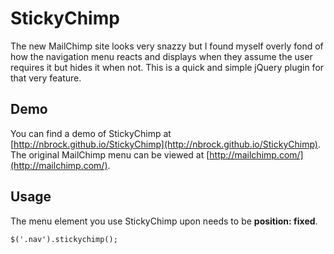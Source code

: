# StickyChimp

The new MailChimp site looks very snazzy but I found myself overly fond of how the navigation menu reacts and displays when they assume the user requires it but hides it when not. This is a quick and simple jQuery plugin for that very feature.

## Demo

You can find a demo of StickyChimp at [http://nbrock.github.io/StickyChimp](http://nbrock.github.io/StickyChimp). The original MailChimp menu can be viewed at [http://mailchimp.com/](http://mailchimp.com/).

## Usage

The menu element you use StickyChimp upon needs to be __position: fixed__.

	$('.nav').stickychimp();
